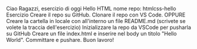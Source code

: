 Ciao Ragazzi,
esercizio di oggi Hello HTML
nome repo: htmlcss-hello
Esercizio
Creare il repo su GitHub.
Clonare il repo con VS Code.
OPPURE
Creare la cartella in locale con all'interno un file README.md (scrivete se volete la traccia dell'esercizio)
Inizializzare la repo da VSCode per pusharla su GitHub
Creare un file index.html e inserire nel body un titolo "Hello World".
Committare e pushare.
Buon lavoro!